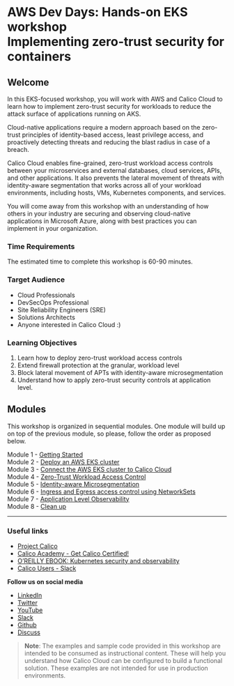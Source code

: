 # AWS Dev Days: Hands-on EKS workshop </br> Implementing zero-trust security for containers

## Welcome

In this EKS-focused workshop, you will work with AWS and Calico Cloud to learn how to implement zero-trust security for workloads to reduce the attack surface of applications running on AKS.  

Cloud-native applications require a modern approach based on the zero-trust principles of identity-based access, least privilege access, and proactively detecting threats and reducing the blast radius in case of a breach.

Calico Cloud enables fine-grained, zero-trust workload access controls between your microservices and external databases, cloud services, APIs, and other applications. It also prevents the lateral movement of threats with identity-aware segmentation that works across all of your workload environments, including hosts, VMs, Kubernetes components, and services.

You will come away from this workshop with an understanding of how others in your industry are securing and observing cloud-native applications in Microsoft Azure, along with best practices you can implement in your organization.

### Time Requirements

The estimated time to complete this workshop is 60-90 minutes.

### Target Audience

- Cloud Professionals
- DevSecOps Professional
- Site Reliability Engineers (SRE)
- Solutions Architects
- Anyone interested in Calico Cloud :)

### Learning Objectives

1. Learn how to deploy zero-trust workload access controls
2. Extend firewall protection at the granular, workload level
3. Block lateral movement of APTs with identity-aware microsegmentation
4. Understand how to apply zero-trust security controls at application level.

## Modules

This workshop is organized in sequential modules. One module will build up on top of the previous module, so please, follow the order as proposed below.
 
Module 1 - [Getting Started](/modules/module-1-getting-started.md)  
Module 2 - [Deploy an AWS EKS cluster](/modules/module-2-create-eks.md)  
Module 3 - [Connect the AWS EKS cluster to Calico Cloud](/modules/module-3-connect-calicocloud.md)  
Module 4 - [Zero-Trust Workload Access Control](/modules/module-4-workload-access-control.md)  
Module 5 - [Identity-aware Microsegmentation](/modules/module-5-identity-aware-microsegmentation.md)  
Module 6 - [Ingress and Egress access control using NetworkSets](/modules/module-6-network-sets.md)   
Module 7 - [Application Level Observability](/modules/module-7-application-observability.md)    
Module 8 - [Clean up](/modules/module-8-clean-up.md)  

--- 

### Useful links

- [Project Calico](https://www.tigera.io/project-calico/)
- [Calico Academy - Get Calico Certified!](https://academy.tigera.io/)
- [O’REILLY EBOOK: Kubernetes security and observability](https://www.tigera.io/lp/kubernetes-security-and-observability-ebook)
- [Calico Users - Slack](https://slack.projectcalico.org/)

**Follow us on social media**

- [LinkedIn](https://www.linkedin.com/company/tigera/)
- [Twitter](https://twitter.com/tigeraio)
- [YouTube](https://www.youtube.com/channel/UC8uN3yhpeBeerGNwDiQbcgw/)
- [Slack](https://calicousers.slack.com/)
- [Github](https://github.com/tigera-solutions/)
- [Discuss](https://discuss.projectcalico.tigera.io/)

> **Note**: The examples and sample code provided in this workshop are intended to be consumed as instructional content. These will help you understand how Calico Cloud can be configured to build a functional solution. These examples are not intended for use in production environments.